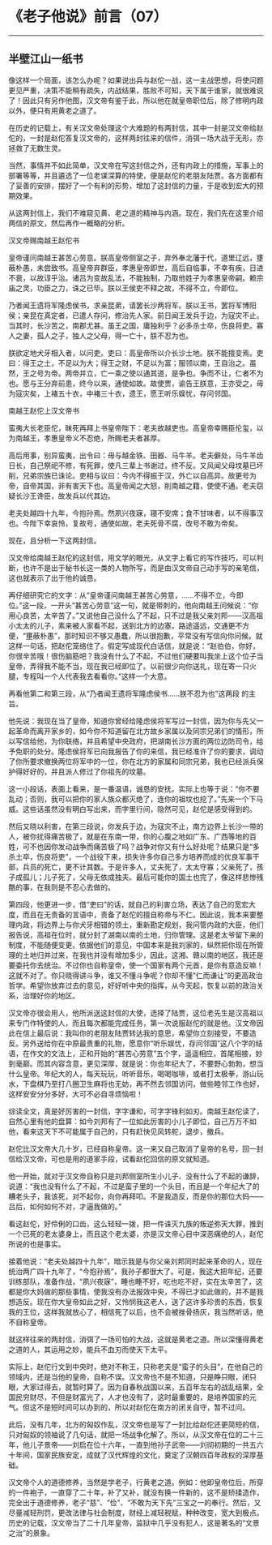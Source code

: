 # 《老子他说》前言（07）

------

## 半壁江山一纸书

像这样一个局面，该怎么办呢？如果说出兵与赵佗一战，这一主战思想，将使问题更见严重，决策不能稍有疏失，内战结果，胜败不可知，天下属于谁家，就很难说了！因此只有另作他图，汉文帝有鉴于此，所以他在就皇帝职位后，除了修明内政以外，便只有用黄老之道了。

在历史的记载上，有关汉文帝处理这个大难题的有两封信，其中一封是汉文帝给赵佗的，一封是赵佗答复汉文帝的，这样两封往来的信件，消弭一场大战于无形，亦拯救了无数生灵。

当然，事情并不如此简单，汉文帝在写这封信之外，还有内政上的措施，军事上的部署等等，并且遴选了一位老谋深算的特使，便是赵佗的老朋友陆贾。各方面都有了妥善的安排，摆好了一个有利的形势，增加了这封信的力量，于是收到宏大的预期效果。

从这两封信上，我们不难窥见黄、老之道的精神与内涵。现在，我们先在这里介绍两信的原文，然后再作一概略的分析。

汉文帝赐南越王赵佗书

皇帝谨问南越王甚苦心劳意。朕高皇帝侧室之子，弃外奉北藩于代，道里辽远，壅蔽朴愚，未尝致书。高皇帝弃群臣，孝惠皇帝即世，高后自临事，不幸有疾，日进不衰，以故谆乎治。诸吕为变故乱法，不能独制，乃取他姓子为孝惠皇帝嗣。赖宗庙之灵，功臣之力，诛之已毕。朕以王侯吏不释之故，不得不立，今即位。

乃者闻王遗将军隆虑侯书，求亲昆弟，请罢长沙两将军。朕以王书，罢将军博阳侯；亲昆在真定者，已遣人存问，修治先人家。前日闻王发兵于边，为寇灾不止。当其时，长沙苦之，南郡尤甚。虽王之国，庸独利乎？必多杀士卒，伤良将吏。寡人之妻，孤人之子，独人之父母，得一亡十，朕不忍为也。

朕欲定地犬牙相入者，以问吏。吏曰：高皇帝所以介长沙土地。朕不能擅变焉。吏曰：得王之土，不足以为大；得王之财，不足以为富；服领以南，王自治之。虽然，王之号为帝。两帝并立，亡一乘之使以通其道，是争也。争而不让，仁者不为也。愿与王分弃前患，终今以来，通使如故。故使贾，谕告王朕意，王亦受之，毋为寇灾矣，上褚五十衣，中褚三十衣，遗王，愿王听乐娱忧，存问邻国。

南越王赵佗上汉文帝书

蛮夷大长老臣佗，昧死再拜上书皇帝陛下：老夫故越吏也。高皇帝幸赐臣伦玺，以为南越王，孝惠皇帝义不忍绝，所赐老夫者甚厚。

高后用事，别异蛮夷，出令曰：毋与越金铁、田器、马牛羊。老夫僻处，马牛羊齿日长，自己祭祀不修，有死罪，使凡三辈上书谢过，终不反。又风闻父母坟墓已坏削，兄弟宗族已诛论。吏相与议曰：今内不得振于汉，外亡以自高异。故更号为帝，自帝其国，非有害天下也。高皇帝闻之大怒，削南越之籍，使使不通。老夫窃疑长沙王谗臣，故发兵以代其边。

老夫处越四十九年，今抱孙焉。然夙兴夜寐，寝不安席；食不甘味者，以不得事汉也。今陛下幸哀怜，复故号，通使如故，老夫死骨不腐，改号不敢为帝矣。

现在，且分析一下这两封信。

汉文帝给南越王赵佗的这封信，用文学的眼光，从文字上看它的写作技巧，可以判断，也许不是出于秘书长这一类的人物所写，而是由汉文帝自己动手写的亲笔信，这也就表示了出于他的诚恳。

再仔细研究它的文字：从“皇帝谨问南越王甚苦心劳意，……不得不立，今即位。”这一段，一开头“甚苦心劳意”这一句，就是带刺的，他向南越王问候说：“你用心良苦，太辛苦了。”又说他自己没什么了不起，只不过是我父亲刘邦——汉高祖小太太的儿子，素来被人家看不起，送到北方的边塞，路途遥远，交通更不方便，“壅蔽朴愚”，那时知识不够又愚蠢，所以很抱歉，平常没有写信向你问候。就这样一句话，把赵佗笼络住了。假定写成现代白话信，就是说：“赵伯伯，你好，你很辛苦哦！很伤脑筋吧？我没有什么了不起，不过他们硬要叫我坐上这个位子当皇帝，弄得我不能不当，现在我已经即位了。以前很少向你送礼，现在寄一只火腿，专程叫一个人代表我去看看你。”这样一个大意。

再看他第二和第三段，从“乃者闻王遗将军隆虑侯书……朕不忍为也”这两段 的主旨。

他先说：我现在当了皇帝，知道你曾经给隆虑侯将军写过一封信，因为你与先父一起革命而离开家乡的，如今你不知道留在北方故乡家属以及同宗兄弟们的情形，所以写信给他，为你联络，并且希望中央政府，把湖南长沙方面的两位边防司令，给予免职的处分。隆虑侯将军已向我报告了你的来信，我已经准许了你的要求，调动了你所要求撤换两位将军中的一位，你在北方的家属和同宗兄弟，我也已经派兵保护得好好的，并且派人修过了你祖先的坟墓。

这一小段话，表面上看来，是一番温语，诚恳的安抚。实际上也等于说：“你不要乱动；否则，我可以把你的家人族众都灭绝了，连你的祖坟也挖了。”先来一个下马威。这些话虽然没有明白写出来，而字里行间，隐然可见，赵佗是感受得到的。

然后又晓以利害，在第三段说，你发兵于边，为寇灾不止，南方边界上长沙一带的人，被你扰得痛苦极了，就是在东南一带，你的心腹之地如广东、广西等地的百姓，可不也因你发动战争而痛苦极了吗？战争对你又有什么好处呢？结果只是“多杀土卒，伤良将吏”，一个战役下来，损失许多你自己多方培养而成的优良军事干部，兵员的死亡，更不计其数。于是许多人，丈夫死了，太太守寡；父亲死了，孩子成孤儿；儿子死了，父母无依成独夫。最后可能你的国土也完了，像这样悲惨残酷的事，在我则是不忍心去做的。

第四段，他更进一步，借“吏曰”的话，就自己的利害立场，表达了自己的宽宏大度，而且在无责备的言语中，责备了赵佗的擅自称帝与不仁。因此说，我本来要整理内政，将边界上与你犬牙相错的领土，重新勘定规划，我问管内政的大臣，他们报告说，高祖在位时，就分封了湖南以南的土地，归你管理。这是老太爷留下来的制度，不能随便变更。依据他们的意见，中国本来是我刘家的，纵然把你现在所管理的土地归并过来，在我也并没有增加多少，因此，这湘、赣以南的地区，我还是要委托你去统治。不过你也自称皇帝，使一个国家有两个元首，是你有意造反嘛！这就不对了。你只晓得讲斗争，谁又不懂斗争呢？你却不懂“仁而谦让”的更高政治哲学。希望你放弃过去的意见，好好听中央的指挥，从今天起，恢复以前的政治关系，治理好你的地区。

汉文帝亦很会用人，他所派送这封信的大使，选择了陆贾，这位老先生是汉高祖以来专门作特使的人，而且每次都能完成任务，第一次说服赵佗的就是他。汉文帝因此在信上最后说：我叫你的老朋友陆贾转达我的意思，希望你立刻接受，不要造反。另外送给你在中原最贵重的礼物，愿意你“听乐娱忧，存问邻国”这八个字的结语，在作文的文法上，正和开始的“甚苦心劳意”五个字，遥遥相应，首尾相接，妙到毫巅。而其内容含意，更见深厚，就是说：你也年纪大了，不要野心勃勃，想当什么皇帝。年纪大的人，每天玩玩，听听音乐，喝喝咖啡，或者打太极拳，游山玩水，下盘棋乃至打八圈卫生麻将也无妨，再不然去邻国访问，做些睦邻工作也好，这样安安分分多好，大可不必自寻烦恼啦！

综读全文，真是好厉害的一封信，字字谦和，可字字锋利如刃。南越王赵佗读了，自然心里有他的盘算：如今刘邦有了一位如此厉害的小儿子即位，自己万万不如他，看来这天下不可能属于自己的，只有赶快见风转舵，退步，撤兵。

赵佗比汉文帝大几十岁，已经自称皇帝。这一来又自己取消了皇帝的名号，回一封信给汉文帝，可也是用的道家手段，试看赵佗回信的原文就知道。

他一开始，就对于汉文帝自称只是刘邦侧室所生小儿子、没有什么了不起的谦辞，说道：“我也没有什么了不起，不过是蛮子里的一个头目，而且是一个年纪大了的糟老头子，我该死，对不起你，向你再拜叩。不是我造反，而是你的那位大妈——吕后，如何如何不对，才逼我做的。”

看这赵佗，好伶俐的口齿，这么轻轻一拨，把一件诛灭九族的叛逆弥天大罪，推到一个已死的老太婆身上，而且这个老太婆，亦是汉文帝心目中深恶痛绝的人，赵佗所说的也是事实。

接着他说：“老夫处越四十九年”，暗示我是与你父亲刘邦同时起来革命的人，现在统治两广四十九年了，“今抱孙焉”，我孙子都很大了。可是，我这大把年纪，还要训练部队，准备作战，“夙兴夜寐”，睡也睡不好，吃也吃不好，实在太辛苦了，这都是你大妈做的那些事情，使我没有办法报效中央，不得已才如此做的，并不是我想造反。现在你大皇帝如此之好，又怜悯我这老人，送了这许多珍贵的东西，恢复我的王位，这样我就放心了，相信死了以后，也不会被挫骨扬灰，我当然听话，绝不自称皇帝。

就这样往来的两封信，消弭了一场可怕的大战，这就是黄老之道。所以深懂得黄老之道的人，其运用之妙，能兵不血刃而使天下太平。

实际上，赵佗行文到中央时，绝对不称王，只称老夫是“蛮子的头目”，在他自己的领域内，还是当他的皇帝，自称不误。汉文帝也不是不知道，只是睁只眼，闭只眼，大家过得去，就暂时算了。因为自春秋战国以来，五百年左右的战乱结果，全国民穷财尽，不但是财富光了，人才也没有了，这时最重要的，是培养国家的元气。但这不是短时间可以办到的，所以对赵佗在南方的闭关自守，暂不过问。

此后，没有几年，北方的匈奴作乱，汉文帝也是写了一封比给赵佗还更简短的信，只对匈奴的领袖说了几句话，就把一场战争化解了。所以，从汉文帝在位的二十三年，他儿子景帝——刘启在位十六年，一直到他孙子武帝——刘彻初期的一共五六十年间，国家民族安定，成就了汉代辉煌的文化，奠定了汉朝四百年政权的深厚基础。

汉文帝个人的道德修养，当然是学老子，行黄老之道。例如：他即皇帝位后，所穿的一件袍子，一直穿了二十年，补了又补，就没有换一件新的，这不是矫揉造作，完全出于道德修养，老子“慈”、“俭”、“不敢为天下先”三宝之一的奉行。然后，又尽量减轻刑罚，更改法律与社会制度，财经上减轻税赋，种种改变，宽大到极点。历史的记载，汉文帝当了二十几年皇帝，监狱中几乎没有犯人，这是著名的“文景之治”的景象。